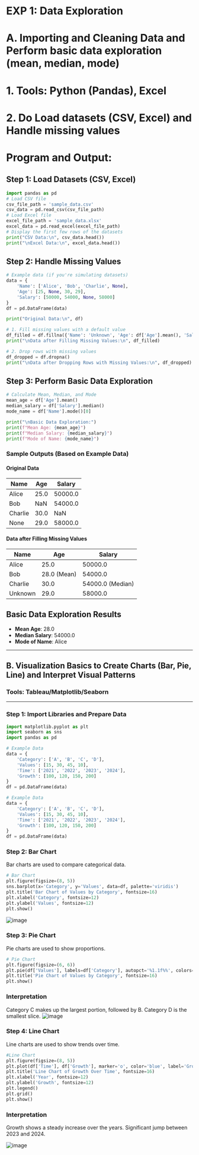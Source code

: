 # EXP 1: Data Exploration
# A. Importing and Cleaning Data and Perform basic data exploration (mean, median, mode)
# 1. Tools: Python (Pandas), Excel
# 2. Do Load datasets (CSV, Excel) and Handle missing values

# Program and Output:
## Step 1: Load Datasets (CSV, Excel)
```python
import pandas as pd
# Load CSV file
csv_file_path = 'sample_data.csv'
csv_data = pd.read_csv(csv_file_path)
# Load Excel file
excel_file_path = 'sample_data.xlsx'
excel_data = pd.read_excel(excel_file_path)
# Display the first few rows of the datasets
print("CSV Data:\n", csv_data.head())
print("\nExcel Data:\n", excel_data.head())
```

## Step 2: Handle Missing Values
```python
# Example data (if you're simulating datasets)
data = {
    'Name': ['Alice', 'Bob', 'Charlie', None],
    'Age': [25, None, 30, 29],
    'Salary': [50000, 54000, None, 58000]
}
df = pd.DataFrame(data)

print("Original Data:\n", df)

# 1. Fill missing values with a default value
df_filled = df.fillna({'Name': 'Unknown', 'Age': df['Age'].mean(), 'Salary': df['Salary'].median()})
print("\nData after Filling Missing Values:\n", df_filled)

# 2. Drop rows with missing values
df_dropped = df.dropna()
print("\nData after Dropping Rows with Missing Values:\n", df_dropped)
```

## Step 3: Perform Basic Data Exploration

```python
# Calculate Mean, Median, and Mode
mean_age = df['Age'].mean()
median_salary = df['Salary'].median()
mode_name = df['Name'].mode()[0]

print("\nBasic Data Exploration:")
print(f"Mean Age: {mean_age}")
print(f"Median Salary: {median_salary}")
print(f"Mode of Name: {mode_name}")
```
### Sample Outputs (Based on Example Data)

#### Original Data
| Name     | Age  | Salary   |
|----------|------|----------|
| Alice    | 25.0 | 50000.0  |
| Bob      | NaN  | 54000.0  |
| Charlie  | 30.0 | NaN      |
| None     | 29.0 | 58000.0  |

#### Data after Filling Missing Values
| Name     | Age  | Salary   |
|----------|------|----------|
| Alice    | 25.0 | 50000.0  |
| Bob      | 28.0 (Mean) | 54000.0 |
| Charlie  | 30.0 | 54000.0 (Median) |
| Unknown  | 29.0 | 58000.0  |

## Basic Data Exploration Results

- **Mean Age**: 28.0  
- **Median Salary**: 54000.0  
- **Mode of Name**: Alice  

---

## B. Visualization Basics to Create Charts (Bar, Pie, Line) and Interpret Visual Patterns

### Tools: Tableau/Matplotlib/Seaborn

---

### Step 1: Import Libraries and Prepare Data
```python
import matplotlib.pyplot as plt
import seaborn as sns
import pandas as pd

# Example Data
data = {
    'Category': ['A', 'B', 'C', 'D'],
    'Values': [15, 30, 45, 10],
    'Time': ['2021', '2022', '2023', '2024'],
    'Growth': [100, 120, 150, 200]
}
df = pd.DataFrame(data)

# Example Data
data = {
    'Category': ['A', 'B', 'C', 'D'],
    'Values': [15, 30, 45, 10],
    'Time': ['2021', '2022', '2023', '2024'],
    'Growth': [100, 120, 150, 200]
}
df = pd.DataFrame(data)
```
### Step 2: Bar Chart

Bar charts are used to compare categorical data.

```python
# Bar Chart
plt.figure(figsize=(8, 5))
sns.barplot(x='Category', y='Values', data=df, palette='viridis')
plt.title('Bar Chart of Values by Category', fontsize=16)
plt.xlabel('Category', fontsize=12)
plt.ylabel('Values', fontsize=12)
plt.show()
```
![image](https://github.com/user-attachments/assets/a0870905-1a21-4f87-b069-81136d417b8c)

### Step 3: Pie Chart

Pie charts are used to show proportions.

```python
# Pie Chart
plt.figure(figsize=(6, 6))
plt.pie(df['Values'], labels=df['Category'], autopct='%1.1f%%', colors=['gold', 'skyblue', 'lightgreen', 'pink'])
plt.title('Pie Chart of Values by Category', fontsize=16)
plt.show()
```
### Interpretation
 Category C makes up the largest portion, followed by B.
 Category D is the smallest slice.
![image](https://github.com/user-attachments/assets/3b836999-ed69-4556-a0d7-e2c4639f6a49)

 
### Step 4: Line Chart
Line charts are used to show trends over time.
```python
#Line Chart
plt.figure(figsize=(8, 5))
plt.plot(df['Time'], df['Growth'], marker='o', color='blue', label='Growth Over Time')
plt.title('Line Chart of Growth Over Time', fontsize=16)
plt.xlabel('Year', fontsize=12)
plt.ylabel('Growth', fontsize=12)
plt.legend()
plt.grid()
plt.show()
```
### Interpretation
  Growth shows a steady increase over the years.
  Significant jump between 2023 and 2024.

![image](https://github.com/user-attachments/assets/ffad04c3-b697-40d3-bf5a-76891869a93e)

